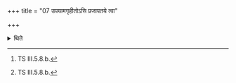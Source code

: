 +++
title = "07 उपयामगृहीतोऽसि प्रजापतये त्वा"

+++

<details><summary>थिते</summary>

7. With upayāmagr̥hīto'si... having scooped curds, with apendra dviṣato manaḥ[^2] he carries it (towords the Āhavanīya fire) (and) with prāṇāya tvā...[^3] he offers it (in the fire).   

[^1]: TS III.5.8.a.  

[^2]: TS III.5.8.b.  

[^3]: TS III.5.8.b.  
</details>
